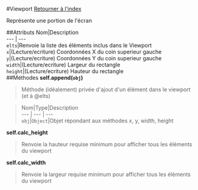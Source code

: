 #Viewport
[Retourner à l'index](README.md)

Représente une portion de l'écran

##Attributs
Nom|Description  
--- | ---  
`elts`|Renvoie la liste des éléments inclus dans le Viewport  
`x`|(Lecture/ecriture) Coordonnées X du coin superieur gauche  
`y`|(Lecture/ecriture) Coordonnées Y du coin superieur gauche  
`width`|(Lecture/ecriture) Largeur du rectangle  
`height`|(Lecture/ecriture) Hauteur du rectangle  
##Méthodes
**self.append(`obj`)**

> Méthode (idéalement) privée d'ajout d'un élément dans le viewport (et à @elts)  
  
> Nom|Type|Description  
--- | --- | ---  
`obj`|`Object`|Objet répondant aux méthodes x, y, width, height  
  




**self.calc_height**

> Renvoie la hauteur requise minimum pour afficher tous les éléments du viewport  
  
>   




**self.calc_width**

> Renvoie la largeur requise minimum pour afficher tous les éléments du viewport  
  
>   




